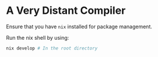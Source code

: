# A Very Distant Compiler

Ensure that you have `nix` installed for package management.

Run the nix shell by using:

```bash
nix develop # In the root directory
```
